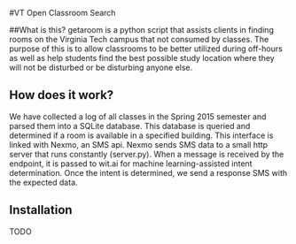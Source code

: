 #VT Open Classroom Search

##What is this?
getaroom is a python script that assists clients in finding rooms on the Virginia Tech campus that not consumed by classes. The purpose of this is to allow classrooms to be better utilized during off-hours as well as help students find the best possible study location where they will not be disturbed or be disturbing anyone else.
## How does it work?
We have collected a log of all classes in the Spring 2015 semester and parsed them into a SQLite database. This database is queried and determined if a room is available in a specified building. This interface is linked with Nexmo, an SMS api. Nexmo sends SMS data to a small http server that runs constantly (server.py). When a message is received by the endpoint, it is passed to wit.ai for machine learning-assisted intent determination. Once the intent is determined, we send a response SMS with the expected data.

## Installation
TODO